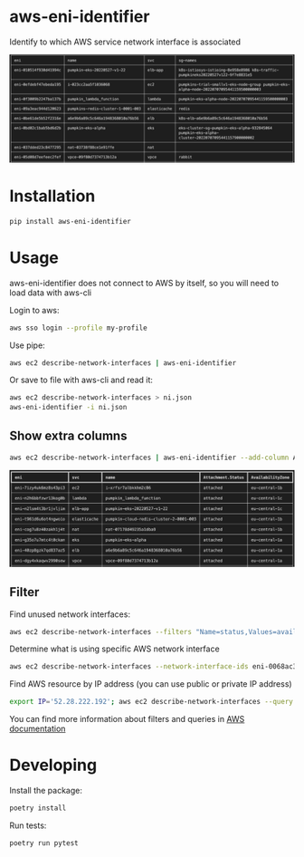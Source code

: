 # aws-eni-identifier
Identify to which AWS service network interface is associated

![aws-eni-identifier-cli.png](docs/aws-eni-identifier-cli.png?raw=true)

# Installation

```bash
pip install aws-eni-identifier
```

# Usage
aws-eni-identifier does not connect to AWS by itself, so you will need to load data with aws-cli

Login to aws:
```bash
aws sso login --profile my-profile
```

Use pipe:
```bash
aws ec2 describe-network-interfaces | aws-eni-identifier
```

Or save to file with aws-cli and read it:
```bash
aws ec2 describe-network-interfaces > ni.json
aws-eni-identifier -i ni.json
```

## Show extra columns
```bash
aws ec2 describe-network-interfaces | aws-eni-identifier --add-column Attachment.Status --add-column AvailabilityZone
```
![extra-columns.png](docs/extra-columns.png?raw=true)

## Filter
Find unused network interfaces:
```bash
aws ec2 describe-network-interfaces --filters "Name=status,Values=available" | aws-eni-identifier
```
Determine what is using specific AWS network interface
```bash
aws ec2 describe-network-interfaces --network-interface-ids eni-0068ac3f8786de58a | aws-eni-identifier
```
Find AWS resource by IP address (you can use public or private IP address)
```bash
export IP='52.28.222.192'; aws ec2 describe-network-interfaces --query "NetworkInterfaces[?PrivateIpAddresses[?PrivateIpAddress=='${IP}' || Association.PublicIp=='${IP}']]"
```

You can find more information about filters and queries in [AWS documentation](https://docs.aws.amazon.com/cli/latest/reference/ec2/describe-network-interfaces.html#options)
 

# Developing

Install the package:
```bash
poetry install
```
Run tests:
```bash
poetry run pytest
```